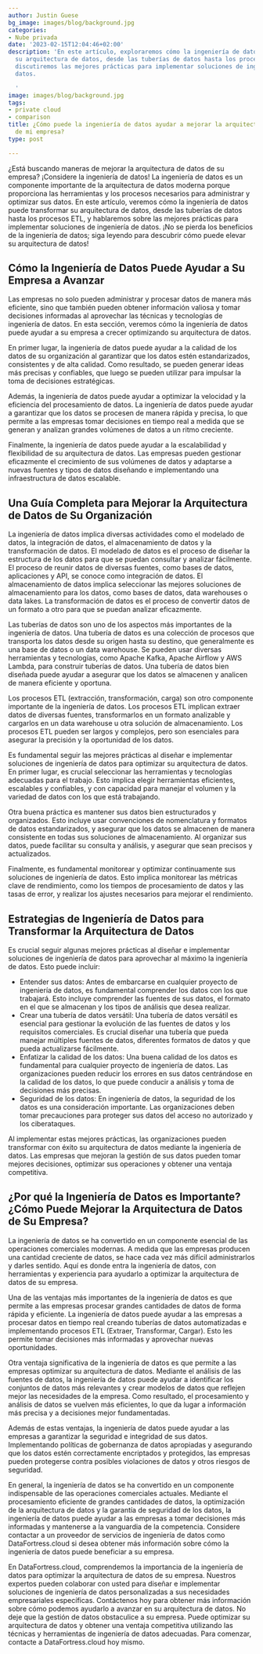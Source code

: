 ```yaml
---
author: Justin Guese
bg_image: images/blog/background.jpg
categories:
- Nube privada
date: '2023-02-15T12:04:46+02:00'
description: 'En este artículo, exploraremos cómo la ingeniería de datos puede transformar
  su arquitectura de datos, desde las tuberías de datos hasta los procesos ETL, y
  discutiremos las mejores prácticas para implementar soluciones de ingeniería de
  datos.

  '
image: images/blog/background.jpg
tags:
- private cloud
- comparison
title: ¿Cómo puede la ingeniería de datos ayudar a mejorar la arquitectura de datos
  de mi empresa?
type: post

---
```

¿Está buscando maneras de mejorar la arquitectura de datos de su empresa? ¡Considere la ingeniería de datos! La ingeniería de datos es un componente importante de la arquitectura de datos moderna porque proporciona las herramientas y los procesos necesarios para administrar y optimizar sus datos. En este artículo, veremos cómo la ingeniería de datos puede transformar su arquitectura de datos, desde las tuberías de datos hasta los procesos ETL, y hablaremos sobre las mejores prácticas para implementar soluciones de ingeniería de datos. ¡No se pierda los beneficios de la ingeniería de datos; siga leyendo para descubrir cómo puede elevar su arquitectura de datos!

## Cómo la Ingeniería de Datos Puede Ayudar a Su Empresa a Avanzar

Las empresas no solo pueden administrar y procesar datos de manera más eficiente, sino que también pueden obtener información valiosa y tomar decisiones informadas al aprovechar las técnicas y tecnologías de ingeniería de datos. En esta sección, veremos cómo la ingeniería de datos puede ayudar a su empresa a crecer optimizando su arquitectura de datos.

En primer lugar, la ingeniería de datos puede ayudar a la calidad de los datos de su organización al garantizar que los datos estén estandarizados, consistentes y de alta calidad. Como resultado, se pueden generar ideas más precisas y confiables, que luego se pueden utilizar para impulsar la toma de decisiones estratégicas.

Además, la ingeniería de datos puede ayudar a optimizar la velocidad y la eficiencia del procesamiento de datos. La ingeniería de datos puede ayudar a garantizar que los datos se procesen de manera rápida y precisa, lo que permite a las empresas tomar decisiones en tiempo real a medida que se generan y analizan grandes volúmenes de datos a un ritmo creciente.

Finalmente, la ingeniería de datos puede ayudar a la escalabilidad y flexibilidad de su arquitectura de datos. Las empresas pueden gestionar eficazmente el crecimiento de sus volúmenes de datos y adaptarse a nuevas fuentes y tipos de datos diseñando e implementando una infraestructura de datos escalable.

## Una Guía Completa para Mejorar la Arquitectura de Datos de Su Organización

La ingeniería de datos implica diversas actividades como el modelado de datos, la integración de datos, el almacenamiento de datos y la transformación de datos. El modelado de datos es el proceso de diseñar la estructura de los datos para que se puedan consultar y analizar fácilmente. El proceso de reunir datos de diversas fuentes, como bases de datos, aplicaciones y API, se conoce como integración de datos. El almacenamiento de datos implica seleccionar las mejores soluciones de almacenamiento para los datos, como bases de datos, data warehouses o data lakes. La transformación de datos es el proceso de convertir datos de un formato a otro para que se puedan analizar eficazmente.

Las tuberías de datos son uno de los aspectos más importantes de la ingeniería de datos. Una tubería de datos es una colección de procesos que transporta los datos desde su origen hasta su destino, que generalmente es una base de datos o un data warehouse. Se pueden usar diversas herramientas y tecnologías, como Apache Kafka, Apache Airflow y AWS Lambda, para construir tuberías de datos. Una tubería de datos bien diseñada puede ayudar a asegurar que los datos se almacenen y analicen de manera eficiente y oportuna.

Los procesos ETL (extracción, transformación, carga) son otro componente importante de la ingeniería de datos. Los procesos ETL implican extraer datos de diversas fuentes, transformarlos en un formato analizable y cargarlos en un data warehouse u otra solución de almacenamiento. Los procesos ETL pueden ser largos y complejos, pero son esenciales para asegurar la precisión y la oportunidad de los datos.

Es fundamental seguir las mejores prácticas al diseñar e implementar soluciones de ingeniería de datos para optimizar su arquitectura de datos. En primer lugar, es crucial seleccionar las herramientas y tecnologías adecuadas para el trabajo. Esto implica elegir herramientas eficientes, escalables y confiables, y con capacidad para manejar el volumen y la variedad de datos con los que está trabajando.

Otra buena práctica es mantener sus datos bien estructurados y organizados. Esto incluye usar convenciones de nomenclatura y formatos de datos estandarizados, y asegurar que los datos se almacenen de manera consistente en todas sus soluciones de almacenamiento. Al organizar sus datos, puede facilitar su consulta y análisis, y asegurar que sean precisos y actualizados.

Finalmente, es fundamental monitorear y optimizar continuamente sus soluciones de ingeniería de datos. Esto implica monitorear las métricas clave de rendimiento, como los tiempos de procesamiento de datos y las tasas de error, y realizar los ajustes necesarios para mejorar el rendimiento.

## Estrategias de Ingeniería de Datos para Transformar la Arquitectura de Datos

Es crucial seguir algunas mejores prácticas al diseñar e implementar soluciones de ingeniería de datos para aprovechar al máximo la ingeniería de datos. Esto puede incluir:

- Entender sus datos: Antes de embarcarse en cualquier proyecto de ingeniería de datos, es fundamental comprender los datos con los que trabajará. Esto incluye comprender las fuentes de sus datos, el formato en el que se almacenan y los tipos de análisis que desea realizar.
- Crear una tubería de datos versátil: Una tubería de datos versátil es esencial para gestionar la evolución de las fuentes de datos y los requisitos comerciales. Es crucial diseñar una tubería que pueda manejar múltiples fuentes de datos, diferentes formatos de datos y que pueda actualizarse fácilmente.
- Enfatizar la calidad de los datos: Una buena calidad de los datos es fundamental para cualquier proyecto de ingeniería de datos. Las organizaciones pueden reducir los errores en sus datos centrándose en la calidad de los datos, lo que puede conducir a análisis y toma de decisiones más precisas.
- Seguridad de los datos: En ingeniería de datos, la seguridad de los datos es una consideración importante. Las organizaciones deben tomar precauciones para proteger sus datos del acceso no autorizado y los ciberataques.

Al implementar estas mejores prácticas, las organizaciones pueden transformar con éxito su arquitectura de datos mediante la ingeniería de datos. Las empresas que mejoran la gestión de sus datos pueden tomar mejores decisiones, optimizar sus operaciones y obtener una ventaja competitiva.

## ¿Por qué la Ingeniería de Datos es Importante? ¿Cómo Puede Mejorar la Arquitectura de Datos de Su Empresa?

La ingeniería de datos se ha convertido en un componente esencial de las operaciones comerciales modernas. A medida que las empresas producen una cantidad creciente de datos, se hace cada vez más difícil administrarlos y darles sentido. Aquí es donde entra la ingeniería de datos, con herramientas y experiencia para ayudarlo a optimizar la arquitectura de datos de su empresa.

Una de las ventajas más importantes de la ingeniería de datos es que permite a las empresas procesar grandes cantidades de datos de forma rápida y eficiente. La ingeniería de datos puede ayudar a las empresas a procesar datos en tiempo real creando tuberías de datos automatizadas e implementando procesos ETL (Extraer, Transformar, Cargar). Esto les permite tomar decisiones más informadas y aprovechar nuevas oportunidades.

Otra ventaja significativa de la ingeniería de datos es que permite a las empresas optimizar su arquitectura de datos. Mediante el análisis de las fuentes de datos, la ingeniería de datos puede ayudar a identificar los conjuntos de datos más relevantes y crear modelos de datos que reflejen mejor las necesidades de la empresa. Como resultado, el procesamiento y análisis de datos se vuelven más eficientes, lo que da lugar a información más precisa y a decisiones mejor fundamentadas.

Además de estas ventajas, la ingeniería de datos puede ayudar a las empresas a garantizar la seguridad e integridad de sus datos. Implementando políticas de gobernanza de datos apropiadas y asegurando que los datos estén correctamente encriptados y protegidos, las empresas pueden protegerse contra posibles violaciones de datos y otros riesgos de seguridad.

En general, la ingeniería de datos se ha convertido en un componente indispensable de las operaciones comerciales actuales. Mediante el procesamiento eficiente de grandes cantidades de datos, la optimización de la arquitectura de datos y la garantía de seguridad de los datos, la ingeniería de datos puede ayudar a las empresas a tomar decisiones más informadas y mantenerse a la vanguardia de la competencia. Considere contactar a un proveedor de servicios de ingeniería de datos como DataFortress.cloud si desea obtener más información sobre cómo la ingeniería de datos puede beneficiar a su empresa.

En DataFortress.cloud, comprendemos la importancia de la ingeniería de datos para optimizar la arquitectura de datos de su empresa. Nuestros expertos pueden colaborar con usted para diseñar e implementar soluciones de ingeniería de datos personalizadas a sus necesidades empresariales específicas. Contáctenos hoy para obtener más información sobre cómo podemos ayudarlo a avanzar en su arquitectura de datos. No deje que la gestión de datos obstaculice a su empresa. Puede optimizar su arquitectura de datos y obtener una ventaja competitiva utilizando las técnicas y herramientas de ingeniería de datos adecuadas. Para comenzar, contacte a DataFortress.cloud hoy mismo.
